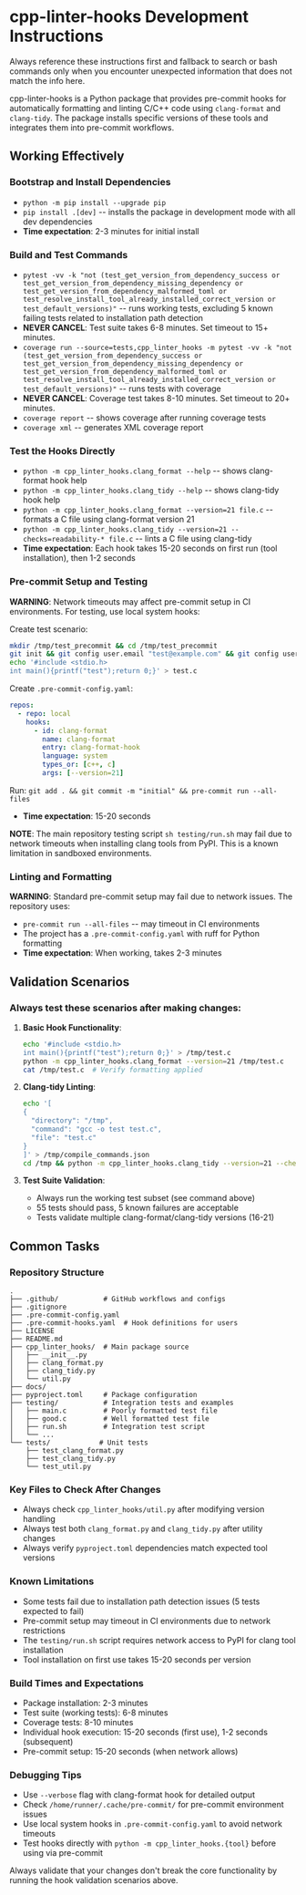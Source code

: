# cpp-linter-hooks Development Instructions

Always reference these instructions first and fallback to search or bash commands only when you encounter unexpected information that does not match the info here.

cpp-linter-hooks is a Python package that provides pre-commit hooks for automatically formatting and linting C/C++ code using `clang-format` and `clang-tidy`. The package installs specific versions of these tools and integrates them into pre-commit workflows.

## Working Effectively

### Bootstrap and Install Dependencies
- `python -m pip install --upgrade pip`
- `pip install .[dev]` -- installs the package in development mode with all dev dependencies
- **Time expectation**: 2-3 minutes for initial install

### Build and Test Commands
- `pytest -vv -k "not (test_get_version_from_dependency_success or test_get_version_from_dependency_missing_dependency or test_get_version_from_dependency_malformed_toml or test_resolve_install_tool_already_installed_correct_version or test_default_versions)"` -- runs working tests, excluding 5 known failing tests related to installation path detection
- **NEVER CANCEL**: Test suite takes 6-8 minutes. Set timeout to 15+ minutes.
- `coverage run --source=tests,cpp_linter_hooks -m pytest -vv -k "not (test_get_version_from_dependency_success or test_get_version_from_dependency_missing_dependency or test_get_version_from_dependency_malformed_toml or test_resolve_install_tool_already_installed_correct_version or test_default_versions)"` -- runs tests with coverage
- **NEVER CANCEL**: Coverage test takes 8-10 minutes. Set timeout to 20+ minutes.
- `coverage report` -- shows coverage after running coverage tests
- `coverage xml` -- generates XML coverage report

### Test the Hooks Directly
- `python -m cpp_linter_hooks.clang_format --help` -- shows clang-format hook help
- `python -m cpp_linter_hooks.clang_tidy --help` -- shows clang-tidy hook help
- `python -m cpp_linter_hooks.clang_format --version=21 file.c` -- formats a C file using clang-format version 21
- `python -m cpp_linter_hooks.clang_tidy --version=21 --checks=readability-* file.c` -- lints a C file using clang-tidy
- **Time expectation**: Each hook takes 15-20 seconds on first run (tool installation), then 1-2 seconds

### Pre-commit Setup and Testing
**WARNING**: Network timeouts may affect pre-commit setup in CI environments. For testing, use local system hooks:

Create test scenario:
```bash
mkdir /tmp/test_precommit && cd /tmp/test_precommit
git init && git config user.email "test@example.com" && git config user.name "Test User"
echo '#include <stdio.h>
int main(){printf("test");return 0;}' > test.c
```

Create `.pre-commit-config.yaml`:
```yaml
repos:
  - repo: local
    hooks:
      - id: clang-format
        name: clang-format
        entry: clang-format-hook
        language: system
        types_or: [c++, c]
        args: [--version=21]
```

Run: `git add . && git commit -m "initial" && pre-commit run --all-files`
- **Time expectation**: 15-20 seconds

**NOTE**: The main repository testing script `sh testing/run.sh` may fail due to network timeouts when installing clang tools from PyPI. This is a known limitation in sandboxed environments.

### Linting and Formatting
**WARNING**: Standard pre-commit setup may fail due to network issues. The repository uses:
- `pre-commit run --all-files` -- may timeout in CI environments
- The project has a `.pre-commit-config.yaml` with ruff for Python formatting
- **Time expectation**: When working, takes 2-3 minutes

## Validation Scenarios

### Always test these scenarios after making changes:

1. **Basic Hook Functionality**:
   ```bash
   echo '#include <stdio.h>
   int main(){printf("test");return 0;}' > /tmp/test.c
   python -m cpp_linter_hooks.clang_format --version=21 /tmp/test.c
   cat /tmp/test.c  # Verify formatting applied
   ```

2. **Clang-tidy Linting**:
   ```bash
   echo '[
   {
     "directory": "/tmp",
     "command": "gcc -o test test.c",
     "file": "test.c"
   }
   ]' > /tmp/compile_commands.json
   cd /tmp && python -m cpp_linter_hooks.clang_tidy --version=21 --checks=readability-* test.c
   ```

3. **Test Suite Validation**:
   - Always run the working test subset (see command above)
   - 55 tests should pass, 5 known failures are acceptable
   - Tests validate multiple clang-format/clang-tidy versions (16-21)

## Common Tasks

### Repository Structure
```
.
├── .github/           # GitHub workflows and configs
├── .gitignore
├── .pre-commit-config.yaml
├── .pre-commit-hooks.yaml  # Hook definitions for users
├── LICENSE
├── README.md
├── cpp_linter_hooks/  # Main package source
│   ├── __init__.py
│   ├── clang_format.py
│   ├── clang_tidy.py
│   └── util.py
├── docs/
├── pyproject.toml     # Package configuration
├── testing/           # Integration tests and examples
│   ├── main.c         # Poorly formatted test file
│   ├── good.c         # Well formatted test file
│   ├── run.sh         # Integration test script
│   └── ...
└── tests/            # Unit tests
    ├── test_clang_format.py
    ├── test_clang_tidy.py
    └── test_util.py
```

### Key Files to Check After Changes
- Always check `cpp_linter_hooks/util.py` after modifying version handling
- Always test both `clang_format.py` and `clang_tidy.py` after utility changes
- Always verify `pyproject.toml` dependencies match expected tool versions

### Known Limitations
- Some tests fail due to installation path detection issues (5 tests expected to fail)
- Pre-commit setup may timeout in CI environments due to network restrictions
- The `testing/run.sh` script requires network access to PyPI for clang tool installation
- Tool installation on first use takes 15-20 seconds per version

### Build Times and Expectations
- Package installation: 2-3 minutes
- Test suite (working tests): 6-8 minutes  
- Coverage tests: 8-10 minutes
- Individual hook execution: 15-20 seconds (first use), 1-2 seconds (subsequent)
- Pre-commit setup: 15-20 seconds (when network allows)

### Debugging Tips
- Use `--verbose` flag with clang-format hook for detailed output
- Check `/home/runner/.cache/pre-commit/` for pre-commit environment issues
- Use local system hooks in `.pre-commit-config.yaml` to avoid network timeouts
- Test hooks directly with `python -m cpp_linter_hooks.{tool}` before using via pre-commit

Always validate that your changes don't break the core functionality by running the hook validation scenarios above.